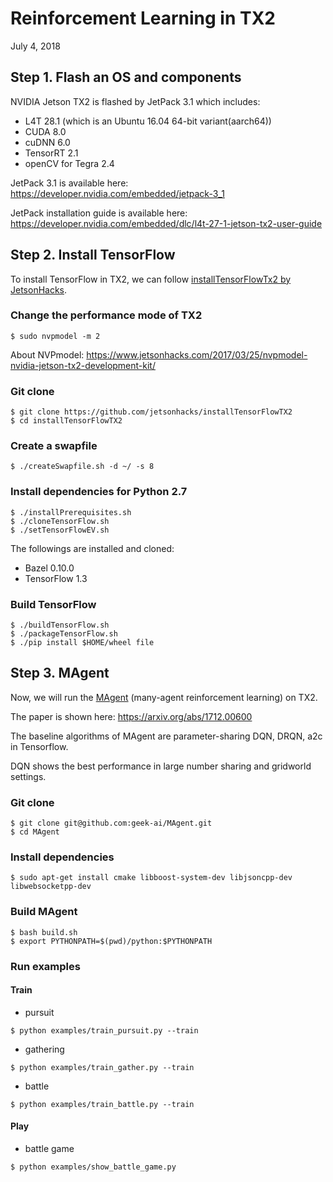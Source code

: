 # Reinforcement Learning in TX2
July 4, 2018

## Step 1. Flash an OS and components
NVIDIA Jetson TX2 is flashed by JetPack 3.1 which includes:
* L4T 28.1 (which is an Ubuntu 16.04 64-bit variant(aarch64))
* CUDA 8.0
* cuDNN 6.0
* TensorRT 2.1
* openCV for Tegra 2.4

JetPack 3.1 is available here: 
  https://developer.nvidia.com/embedded/jetpack-3_1
  
JetPack installation guide is available here: 
  https://developer.nvidia.com/embedded/dlc/l4t-27-1-jetson-tx2-user-guide

## Step 2. Install TensorFlow
To install TensorFlow in TX2, we can follow [installTensorFlowTx2 by JetsonHacks](https://github.com/jetsonhacks/installTensorFlowTX2).

### Change the performance mode of TX2
```
$ sudo nvpmodel -m 2
```
About NVPmodel: https://www.jetsonhacks.com/2017/03/25/nvpmodel-nvidia-jetson-tx2-development-kit/

### Git clone
```
$ git clone https://github.com/jetsonhacks/installTensorFlowTX2
$ cd installTensorFlowTX2
```

### Create a swapfile
```
$ ./createSwapfile.sh -d ~/ -s 8
```

### Install dependencies for Python 2.7
```
$ ./installPrerequisites.sh
$ ./cloneTensorFlow.sh
$ ./setTensorFlowEV.sh
```

The followings are installed and cloned:
* Bazel 0.10.0
* TensorFlow 1.3

### Build TensorFlow
```
$ ./buildTensorFlow.sh
$ ./packageTensorFlow.sh
$ ./pip install $HOME/wheel file
```

## Step 3. MAgent
Now, we will run the [MAgent](https://github.com/geek-ai/MAgent) (many-agent reinforcement learning) on TX2.

The paper is shown here: https://arxiv.org/abs/1712.00600

The baseline algorithms of MAgent are parameter-sharing DQN, DRQN, a2c in Tensorflow. 

DQN shows the best performance in large number sharing and gridworld settings.

### Git clone
```
$ git clone git@github.com:geek-ai/MAgent.git
$ cd MAgent
```

### Install dependencies
```
$ sudo apt-get install cmake libboost-system-dev libjsoncpp-dev libwebsocketpp-dev
```

### Build MAgent
```
$ bash build.sh
$ export PYTHONPATH=$(pwd)/python:$PYTHONPATH
```

### Run examples
#### Train
* pursuit
```
$ python examples/train_pursuit.py --train
```
* gathering
```
$ python examples/train_gather.py --train
```
* battle
```
$ python examples/train_battle.py --train
```
#### Play
* battle game
```
$ python examples/show_battle_game.py
```
